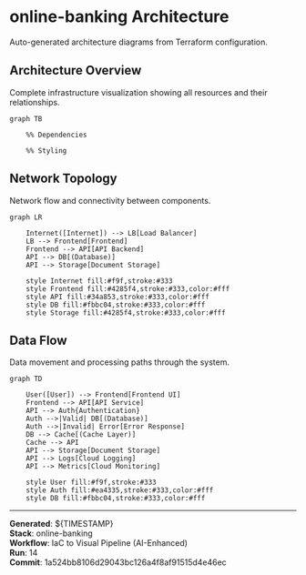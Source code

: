 # online-banking Architecture

Auto-generated architecture diagrams from Terraform configuration.

## Architecture Overview

Complete infrastructure visualization showing all resources and their relationships.

```mermaid
graph TB

    %% Dependencies

    %% Styling
```

## Network Topology

Network flow and connectivity between components.

```mermaid
graph LR

    Internet([Internet]) --> LB[Load Balancer]
    LB --> Frontend[Frontend]
    Frontend --> API[API Backend]
    API --> DB[(Database)]
    API --> Storage[Document Storage]

    style Internet fill:#f9f,stroke:#333
    style Frontend fill:#4285f4,stroke:#333,color:#fff
    style API fill:#34a853,stroke:#333,color:#fff
    style DB fill:#fbbc04,stroke:#333,color:#fff
    style Storage fill:#4285f4,stroke:#333,color:#fff
```

## Data Flow

Data movement and processing paths through the system.

```mermaid
graph TD

    User([User]) --> Frontend[Frontend UI]
    Frontend --> API[API Service]
    API --> Auth{Authentication}
    Auth -->|Valid| DB[(Database)]
    Auth -->|Invalid| Error[Error Response]
    DB --> Cache[(Cache Layer)]
    Cache --> API
    API --> Storage[Document Storage]
    API --> Logs[Cloud Logging]
    API --> Metrics[Cloud Monitoring]

    style User fill:#f9f,stroke:#333
    style Auth fill:#ea4335,stroke:#333,color:#fff
    style DB fill:#fbbc04,stroke:#333,color:#fff
```

---

**Generated**: ${TIMESTAMP}  
**Stack**: online-banking  
**Workflow**: IaC to Visual Pipeline (AI-Enhanced)  
**Run**: 14  
**Commit**: 1a524bb8106d29043bc126a4f8af91515d4e46ec
